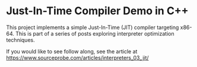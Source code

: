 # Just-In-Time Compiler Demo in C++

This project implements a simple Just-In-Time (JIT) compiler targeting x86-64. This is
part of a series of posts exploring interpreter optimization techniques.

If you would like to see follow along, see the article at
https://www.sourceprobe.com/articles/interpreters_03_jit/

